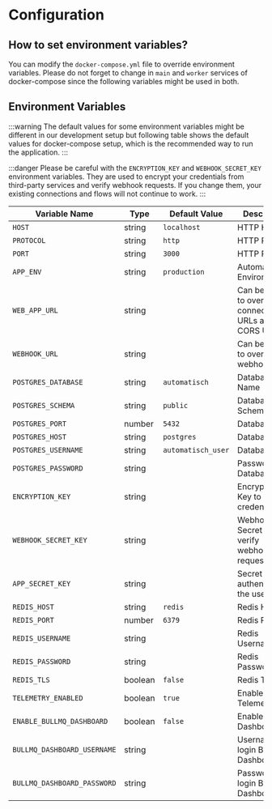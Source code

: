 # Configuration

## How to set environment variables?

You can modify the `docker-compose.yml` file to override environment variables. Please do not forget to change in `main` and `worker` services of docker-compose since the following variables might be used in both.

## Environment Variables

:::warning
The default values for some environment variables might be different in our development setup but following table shows the default values for docker-compose setup, which is the recommended way to run the application.
:::

:::danger
Please be careful with the `ENCRYPTION_KEY` and `WEBHOOK_SECRET_KEY` environment variables. They are used to encrypt your credentials from third-party services and verify webhook requests. If you change them, your existing connections and flows will not continue to work.
:::

| Variable Name               | Type    | Default Value      | Description                                          |
| --------------------------- | ------- | ------------------ | ---------------------------------------------------- |
| `HOST`                      | string  | `localhost`        | HTTP Host                                            |
| `PROTOCOL`                  | string  | `http`             | HTTP Protocol                                        |
| `PORT`                      | string  | `3000`             | HTTP Port                                            |
| `APP_ENV`                   | string  | `production`       | Automatisch Environment                              |
| `WEB_APP_URL`               | string  |                    | Can be used to override connection URLs and CORS URL |
| `WEBHOOK_URL`               | string  |                    | Can be used to override webhook URL                  |
| `POSTGRES_DATABASE`         | string  | `automatisch`      | Database Name                                        |
| `POSTGRES_SCHEMA`           | string  | `public`           | Database Schema                                      |
| `POSTGRES_PORT`             | number  | `5432`             | Database Port                                        |
| `POSTGRES_HOST`             | string  | `postgres`         | Database Host                                        |
| `POSTGRES_USERNAME`         | string  | `automatisch_user` | Database User                                        |
| `POSTGRES_PASSWORD`         | string  |                    | Password of Database User                            |
| `ENCRYPTION_KEY`            | string  |                    | Encryption Key to store credentials                  |
| `WEBHOOK_SECRET_KEY`        | string  |                    | Webhook Secret Key to verify webhook requests        |
| `APP_SECRET_KEY`            | string  |                    | Secret Key to authenticate the user                  |
| `REDIS_HOST`                | string  | `redis`            | Redis Host                                           |
| `REDIS_PORT`                | number  | `6379`             | Redis Port                                           |
| `REDIS_USERNAME`            | string  |                    | Redis Username                                       |
| `REDIS_PASSWORD`            | string  |                    | Redis Password                                       |
| `REDIS_TLS`                 | boolean | `false`            | Redis TLS                                            |
| `TELEMETRY_ENABLED`         | boolean | `true`             | Enable/Disable Telemetry                             |
| `ENABLE_BULLMQ_DASHBOARD`   | boolean | `false`            | Enable BullMQ Dashboard                              |
| `BULLMQ_DASHBOARD_USERNAME` | string  |                    | Username to login BullMQ Dashboard                   |
| `BULLMQ_DASHBOARD_PASSWORD` | string  |                    | Password to login BullMQ Dashboard                   |

